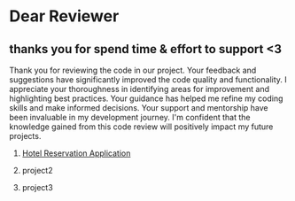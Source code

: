 # Dear Reviewer
## thanks you for spend time & effort to support <3
Thank you for reviewing the code in our project. Your feedback and suggestions have significantly improved the code quality and functionality. I appreciate your thoroughness in identifying areas for improvement and highlighting best practices. Your guidance has helped me refine my coding skills and make informed decisions. Your support and mentorship have been invaluable in my development journey. I'm confident that the knowledge gained from this code review will positively impact my future projects.


1. [Hotel Reservation Application](Project1-Hotel-Reservation-Application)

2. project2

3. project3

